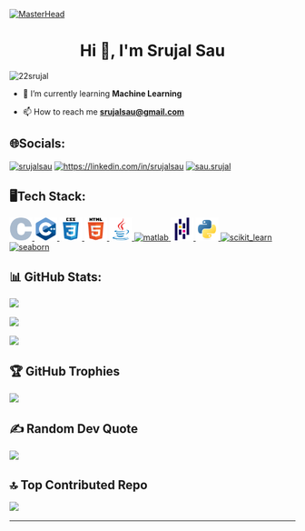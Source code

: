 [![MasterHead](https://user-images.githubusercontent.com/73187712/208087134-27c9c64d-1fed-483d-b2e7-9d6f1cd41fe3.gif)](https://22srujal.io)
<h1 align="center">Hi 👋, I'm Srujal Sau</h1>

<p align="left"> <img src="https://komarev.com/ghpvc/?username=22srujal&label=Profile%20views&color=0e75b6&style=flat" alt="22srujal" /> </p>


- 🌱 I’m currently learning **Machine Learning**

- 📫 How to reach me **srujalsau@gmail.com**

## 🌐Socials:
<p align="left">
<a href="https://twitter.com/srujalsau" target="blank"><img align="center" src="https://user-images.githubusercontent.com/74038190/235294011-b8074c31-9097-4a65-a594-4151b58743a8.gif" alt="srujalsau" height="67" width="67" /></a>
<a href="https://linkedin.com/in/srujalsau" target="blank"><img align="center" src="https://user-images.githubusercontent.com/74038190/235294012-0a55e343-37ad-4b0f-924f-c8431d9d2483.gif" alt="https://linkedin.com/in/srujalsau" height="67" width="67" /></a>
<a href="https://instagram.com/sau.srujal" target="blank"><img align="center" src="https://user-images.githubusercontent.com/74038190/235294013-a33e5c43-a01c-43f6-b44d-a406d8b4ab75.gif" alt="sau.srujal" height="67" width="67" /></a>
</p>

## 🖥️Tech Stack:
<p align="left"> <a href="https://www.cprogramming.com/" target="_blank" rel="noreferrer"> <img src="https://raw.githubusercontent.com/devicons/devicon/master/icons/c/c-original.svg" alt="c" width="40" height="40"/> </a> <a href="https://www.w3schools.com/cpp/" target="_blank" rel="noreferrer"> <img src="https://raw.githubusercontent.com/devicons/devicon/master/icons/cplusplus/cplusplus-original.svg" alt="cplusplus" width="40" height="40"/> </a> <a href="https://www.w3schools.com/css/" target="_blank" rel="noreferrer"> <img src="https://raw.githubusercontent.com/devicons/devicon/master/icons/css3/css3-original-wordmark.svg" alt="css3" width="40" height="40"/> </a> <a href="https://www.w3.org/html/" target="_blank" rel="noreferrer"> <img src="https://raw.githubusercontent.com/devicons/devicon/master/icons/html5/html5-original-wordmark.svg" alt="html5" width="40" height="40"/> </a> <a href="https://www.java.com" target="_blank" rel="noreferrer"> <img src="https://raw.githubusercontent.com/devicons/devicon/master/icons/java/java-original.svg" alt="java" width="40" height="40"/> </a> <a href="https://www.mathworks.com/" target="_blank" rel="noreferrer"> <img src="https://upload.wikimedia.org/wikipedia/commons/2/21/Matlab_Logo.png" alt="matlab" width="40" height="40"/> </a> <a href="https://pandas.pydata.org/" target="_blank" rel="noreferrer"> <img src="https://raw.githubusercontent.com/devicons/devicon/2ae2a900d2f041da66e950e4d48052658d850630/icons/pandas/pandas-original.svg" alt="pandas" width="40" height="40"/> </a> <a href="https://www.python.org" target="_blank" rel="noreferrer"> <img src="https://raw.githubusercontent.com/devicons/devicon/master/icons/python/python-original.svg" alt="python" width="40" height="40"/> </a> <a href="https://scikit-learn.org/" target="_blank" rel="noreferrer"> <img src="https://upload.wikimedia.org/wikipedia/commons/0/05/Scikit_learn_logo_small.svg" alt="scikit_learn" width="40" height="40"/> </a> <a href="https://seaborn.pydata.org/" target="_blank" rel="noreferrer"> <img src="https://seaborn.pydata.org/_images/logo-mark-lightbg.svg" alt="seaborn" width="40" height="40"/> </a> </p>

## 📊 GitHub Stats:
![](https://github-readme-stats.vercel.app/api?username=22srujal&theme=github_dark_dimmed&hide_border=false&include_all_commits=true&count_private=true)<br/>

![](https://nirzak-streak-stats.vercel.app/?user=22srujal&theme=github_dark_dimmed&hide_border=false)<br/>

![](https://github-readme-stats.vercel.app/api/top-langs/?username=22srujal&theme=github_dark_dimmed&hide_border=false&include_all_commits=true&count_private=true&layout=compact)

## 🏆 GitHub Trophies
![](https://github-profile-trophy.vercel.app/?username=22srujal&theme=dracula&no-frame=false&no-bg=false&margin-w=4)

## ✍️ Random Dev Quote
![](https://quotes-github-readme.vercel.app/api?type=horizontal&theme=radical)

## 🔝 Top Contributed Repo
![](https://github-contributor-stats.vercel.app/api?username=22srujal&limit=5&theme=github_dark_dimmed&combine_all_yearly_contributions=true)

---



